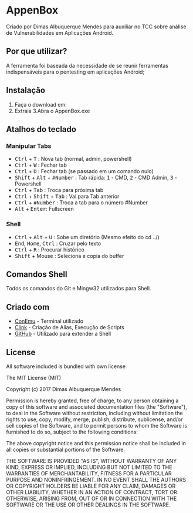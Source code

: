 # AppenBox

Criado por Dimas Albuquerque Mendes para auxiliar no TCC sobre análise de Vulnerabilidades em Aplicações Android. 

## Por que utilizar?

A ferramenta foi baseada da necessidade de se reunir ferramentas indispensáveis para o pentesting em aplicações Android;

## Instalação

1. Faça o download em: 
2. Extraia
3.Abra o AppenBox.exe 

## Atalhos do teclado

### Manipular Tabs

* <kbd>Ctrl</kbd> + <kbd>T</kbd> : Nova tab (normal, admin, powershell)
* <kbd>Ctrl</kbd> + <kbd>W</kbd> : Fechar tab
* <kbd>Ctrl</kbd> + <kbd>D</kbd> : Fechar tab (se passado em um comando nulo)
* <kbd>Shift</kbd> + <kbd>Alt</kbd> + <kbd>#Number</kbd> : Tab rápida: <kbd>1</kbd> - CMD, <kbd>2</kbd> - CMD Admin, <kbd>3</kbd> - Powershell
* <kbd>Ctrl</kbd> + <kbd>Tab</kbd> : Troca para próxima tab
* <kbd>Ctrl</kbd> + <kbd>Shift</kbd> + <kbd>Tab</kbd> : Vai para Tab anterior
* <kbd>Ctrl</kbd> + <kbd>#Number</kbd> : Troca a tab para o número #Number
* <kbd>Alt</kbd> + <kbd>Enter</kbd>: Fullscreen

### Shell

* <kbd>Ctrl</kbd> + <kbd>Alt</kbd> + <kbd>U</kbd> : Sobe um diretório (Mesmo efeito do cd ../)
* <kbd>End</kbd>, <kbd>Home</kbd>, <kbd>Ctrl</kbd> : Cruzar pelo texto
* <kbd>Ctrl</kbd> + <kbd>R</kbd> : Procurar histórico
* <kbd>Shift</kbd> + Mouse : Seleciona e copia do buffer



## Comandos Shell 

Todos os comandos do Git e Mingw32 utilizados para Shell.

## Criado com

* [ConEmu](https://conemu.github.io/) - Terminal utilizado
* [Clink](https://mridgers.github.io/clink/) - Criação de Alias, Execução de Scripts
* [GitHub](https://github.com/) - Utilizado para extender a Shell


## License

All software included is bundled with own license

The MIT License (MIT)

Copyright (c) 2017 Dimas Albuquerque Mendes

Permission is hereby granted, free of charge, to any person obtaining a copy
of this software and associated documentation files (the "Software"), to deal
in the Software without restriction, including without limitation the rights
to use, copy, modify, merge, publish, distribute, sublicense, and/or sell
copies of the Software, and to permit persons to whom the Software is
furnished to do so, subject to the following conditions:

The above copyright notice and this permission notice shall be included in
all copies or substantial portions of the Software.

THE SOFTWARE IS PROVIDED "AS IS", WITHOUT WARRANTY OF ANY KIND, EXPRESS OR
IMPLIED, INCLUDING BUT NOT LIMITED TO THE WARRANTIES OF MERCHANTABILITY,
FITNESS FOR A PARTICULAR PURPOSE AND NONINFRINGEMENT. IN NO EVENT SHALL THE
AUTHORS OR COPYRIGHT HOLDERS BE LIABLE FOR ANY CLAIM, DAMAGES OR OTHER
LIABILITY, WHETHER IN AN ACTION OF CONTRACT, TORT OR OTHERWISE, ARISING FROM,
OUT OF OR IN CONNECTION WITH THE SOFTWARE OR THE USE OR OTHER DEALINGS IN
THE SOFTWARE.
